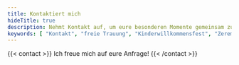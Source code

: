 ```yaml
---
title: Kontaktiert mich
hideTitle: true
description: Nehmt Kontakt auf, um eure besonderen Momente gemeinsam zu gestalten.
keywords: [ "Kontakt", "freie Trauung", "Kinderwillkommensfest", "Zeremonie planen" ]
---
```


{{< contact >}}
Ich freue mich auf eure Anfrage!
{{< /contact >}}
